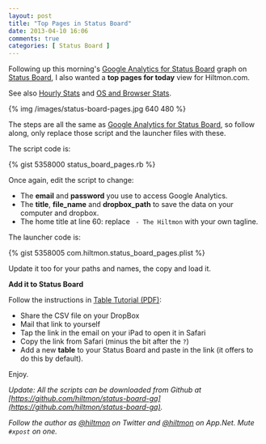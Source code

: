 ```yaml
---
layout: post
title: "Top Pages in Status Board"
date: 2013-04-10 16:06
comments: true
categories: [ Status Board ]
---
```


Following up this morning's [Google Analytics for Status Board](http://www.hiltmon.com/blog/2013/04/10/google-analytics-for-status-board/) graph on [Status Board](https://itunes.apple.com/us/app/status-board/id449955536?mt=8&uo=4&at=10l894), I also wanted a **top pages for today** view for Hiltmon.com.

<span class="light">See also [Hourly Stats](http://www.hiltmon.com/blog/2013/04/15/hourly-analytics-for-status-board/) and [OS and Browser Stats](http://www.hiltmon.com/blog/2013/04/17/add-ga-os-and-browser-to-status-board/).</span>

{% img /images/status-board-pages.jpg 640 480 %}

The steps are all the same as [Google Analytics for Status Board](http://www.hiltmon.com/blog/2013/04/10/google-analytics-for-status-board/), so follow along, only replace those script and the launcher files with these.

The script code is:

{% gist 5358000 status_board_pages.rb %}

Once again, edit the script to change:

* The **email** and **password** you use to access Google Analytics.
* The **title**, **file_name** and **dropbox_path** to save the data on your computer and dropbox.
* The home title at line 60: replace ` - The Hiltmon` with your own tagline.

The launcher code is:

{% gist 5358005 com.hiltmon.status_board_pages.plist %}

Update it too for your paths and names, the copy and load it.

**Add it to Status Board**

Follow the instructions in [Table Tutorial (PDF)](http://www.panic.com/statusboard/docs/table_tutorial.pdf):

* Share the CSV file on your DropBox
* Mail that link to yourself
* Tap the link in the email on your iPad to open it in Safari
* Copy the link from Safari (minus the bit after the `?`)
* Add a new **table** to your Status Board and paste in the link (it offers to do this by default).

Enjoy.

*Update: All the scripts can be downloaded from Github at [https://github.com/hiltmon/status-board-ga](https://github.com/hiltmon/status-board-ga).*

*Follow the author as [@hiltmon](http://twitter.com/hiltmon) on Twitter and [@hiltmon](http://alpha.app.net/hiltmon) on App.Net. Mute `#xpost` on one.*


